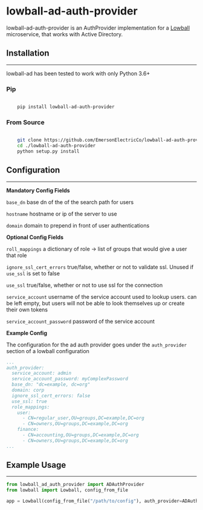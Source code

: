 # lowball-ad-auth-provider

lowball-ad-auth-provider is an AuthProvider implementation for a [Lowball](https://github.com/EmersonElectricCo/lowball)
microservice, that works with Active Directory.


## Installation
***

lowball-ad has been tested to work with only Python 3.6+

### Pip


```bash

    pip install lowball-ad-auth-provider
```

### From Source


```bash

    git clone https://github.com/EmersonElectricCo/lowball-ad-auth-provider
    cd ./lowball-ad-auth-provider
    python setup.py install
```

## Configuration
***

**Mandatory Config Fields**

`base_dn`
  base dn of the of the search path for users

`hostname`
  hostname or ip of the server to use

`domain`
  domain to prepend in front of user authentications

**Optional Config Fields**

`roll_mappings`
  a dictionary of role -> list of groups that would give a user that role

`ignore_ssl_cert_errors`
  true/false, whether or not to validate ssl. Unused if `use_ssl` is set to false

`use_ssl`
  true/false, whether or not to use ssl for the connection

`service_account`
  username of the service account used to lookup users. can be left empty, but users will not be able to look themselves
  up or create their own tokens

`service_account_password`
  password of the service account


**Example Config**

The configuration for the ad auth provider goes under the `auth_provider` section of a lowball configuration

```yaml
...
auth_provider:
  service_account: admin
  service_account_password: myComplexPassword
  base_dn: "dc=example, dc=org"
  domain: corp
  ignore_ssl_cert_errors: false
  use_ssl: true
  role_mappings:
    user:
      - CN=regular_user,OU=groups,DC=example,DC=org
      - CN=owners,OU=groups,DC=example,DC=org
    finance:
      - CN=accounting,OU=groups,DC=example,DC=org
      - CN=owners,OU=groups,DC=example,DC=org
...

```

## Example Usage
***
```python
from lowball_ad_auth_provider import ADAuthProvider
from lowball import Lowball, config_from_file

app = Lowball(config_from_file("/path/to/config"), auth_provider=ADAuthProvider)



```
